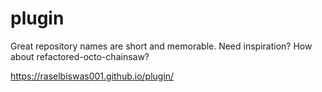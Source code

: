 # plugin
Great repository names are short and memorable. Need inspiration? How about refactored-octo-chainsaw?

https://raselbiswas001.github.io/plugin/
